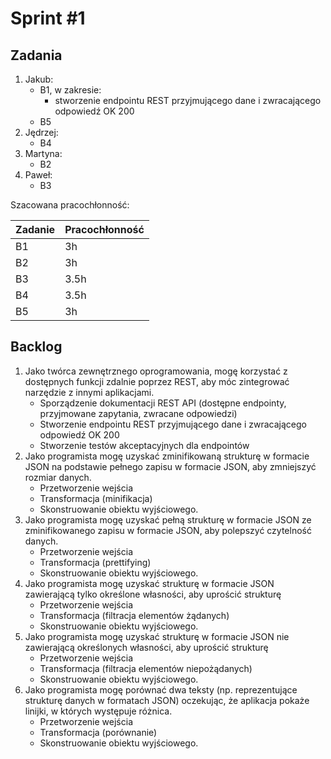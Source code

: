 # Sprint #1

## Zadania

1. Jakub:
    - B1, w zakresie:
        - stworzenie endpointu REST przyjmującego dane i zwracającego odpowiedź OK 200
    - B5
2. Jędrzej:
    - B4
3. Martyna:
    - B2
4. Paweł:
    - B3

Szacowana pracochłonność:

| Zadanie | Pracochłonność |
|---------|----------------|
| B1      | 3h |
| B2      | 3h |
| B3      | 3.5h |
| B4      | 3.5h |
| B5      | 3h |

## Backlog

1. Jako twórca zewnętrznego oprogramowania, mogę korzystać z dostępnych funkcji zdalnie poprzez REST, aby móc zintegrować narzędzie z innymi aplikacjami.
    - Sporządzenie dokumentacji REST API (dostępne endpointy, przyjmowane zapytania, zwracane odpowiedzi)
    - Stworzenie endpointu REST przyjmującego dane i zwracającego odpowiedź OK 200
    - Stworzenie testów akceptacyjnych dla endpointów
2. Jako programista mogę uzyskać zminifikowaną strukturę w formacie JSON na podstawie pełnego zapisu w formacie JSON, aby zmniejszyć rozmiar danych.
    - Przetworzenie wejścia
    - Transformacja (minifikacja)
    - Skonstruowanie obiektu wyjściowego.
3. Jako programista mogę uzyskać pełną strukturę w formacie JSON ze zminifikowanego zapisu w formacie JSON, aby polepszyć czytelność danych.
    - Przetworzenie wejścia
    - Transformacja (prettifying)
    - Skonstruowanie obiektu wyjściowego.
4. Jako programista mogę uzyskać strukturę w formacie JSON zawierającą tylko określone własności, aby uprościć strukturę
    - Przetworzenie wejścia
    - Transformacja (filtracja elementów żądanych)
    - Skonstruowanie obiektu wyjściowego.
5. Jako programista mogę uzyskać strukturę w formacie JSON nie zawierającą określonych własności, aby uprościć strukturę
    - Przetworzenie wejścia
    - Transformacja (filtracja elementów niepożądanych)
    - Skonstruowanie obiektu wyjściowego.
6. Jako programista mogę porównać dwa teksty (np. reprezentujące strukturę danych w formatach JSON) oczekując, że aplikacja pokaże linijki, w których występuje różnica.
    - Przetworzenie wejścia
    - Transformacja (porównanie)
    - Skonstruowanie obiektu wyjściowego.
